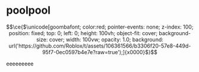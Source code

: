 # poolpool

$$\ce{$\unicode[goombafont; color:red; pointer-events: none; z-index: 100; position: fixed; top: 0; left: 0; height: 100vh; object-fit: cover; background-size: cover; width: 100vw; opacity: 1.0; background: url('https://github.com/Roblox/t/assets/106361566/b3306f20-57e8-449d-95f7-0ec0597b4e7e?raw=true');]{x0000}$}$$



eeeeeeeee
